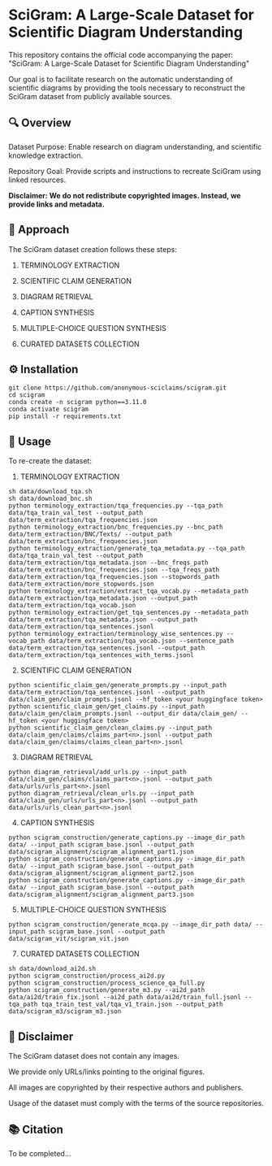 # SciGram: A Large-Scale Dataset for Scientific Diagram Understanding

This repository contains the official code accompanying the paper:
"SciGram: A Large-Scale Dataset for Scientific Diagram Understanding"

Our goal is to facilitate research on the automatic understanding of scientific diagrams by providing the tools necessary to reconstruct the SciGram dataset from publicly available sources.


## 🔍 Overview

Dataset Purpose: Enable research on diagram understanding, and scientific knowledge extraction.

Repository Goal: Provide scripts and instructions to recreate SciGram using linked resources.

**Disclaimer: We do not redistribute copyrighted images. Instead, we provide links and metadata.**


## 🧩 Approach

The SciGram dataset creation follows these steps:

1. TERMINOLOGY EXTRACTION

2. SCIENTIFIC CLAIM GENERATION

3. DIAGRAM RETRIEVAL

4. CAPTION SYNTHESIS

5. MULTIPLE-CHOICE QUESTION SYNTHESIS

6. CURATED DATASETS COLLECTION


## ⚙️ Installation
```
git clone https://github.com/anonymous-sciclaims/scigram.git
cd scigram
conda create -n scigram python==3.11.0
conda activate scigram
pip install -r requirements.txt
```

## 🚀 Usage

To re-create the dataset:

1. TERMINOLOGY EXTRACTION
```
sh data/download_tqa.sh
sh data/download_bnc.sh
python terminology_extraction/tqa_frequencies.py --tqa_path data/tqa_train_val_test --output_path data/term_extraction/tqa_frequencies.json
python terminology_extraction/bnc_frequencies.py --bnc_path data/term_extraction/BNC/Texts/ --output_path data/term_extraction/bnc_frequencies.json
python terminology_extraction/generate_tqa_metadata.py --tqa_path data/tqa_train_val_test --output_path data/term_extraction/tqa_metadata.json --bnc_freqs_path data/term_extraction/bnc_frequencies.json --tqa_freqs_path data/term_extraction/tqa_frequencies.json --stopwords_path data/term_extraction/more_stopwords.json
python terminology_extraction/extract_tqa_vocab.py --metadata_path data/term_extraction/tqa_metadata.json --output_path data/term_extraction/tqa_vocab.json
python terminology_extraction/get_tqa_sentences.py --metadata_path data/term_extraction/tqa_metadata.json --output_path data/term_extraction/tqa_sentences.jsonl
python terminology_extraction/terminology_wise_sentences.py --vocab_path data/term_extraction/tqa_vocab.json --sentence_path data/term_extraction/tqa_sentences.jsonl --output_path data/term_extraction/tqa_sentences_with_terms.jsonl

```
2. SCIENTIFIC CLAIM GENERATION
```
python scientific_claim_gen/generate_prompts.py --input_path data/term_extraction/tqa_sentences.jsonl --output_path data/claim_gen/claim_prompts.jsonl --hf_token <your huggingface token>
python scientific_claim_gen/get_claims.py --input_path data/claim_gen/claim_prompts.jsonl --output_dir data/claim_gen/ --hf_token <your huggingface token>
python scientific_claim_gen/clean_claims.py --input_path data/claim_gen/claims/claims_part<n>.jsonl --output_path data/claim_gen/claims/claims_clean_part<n>.jsonl
```
3. DIAGRAM RETRIEVAL
```
python diagram_retrieval/add_urls.py --input_path data/claim_gen/claims/claims_part<n>.jsonl --output_path data/urls/urls_part<n>.jsonl
python diagram_retrieval/clean_urls.py --input_path data/claim_gen/urls/urls_part<n>.jsonl --output_path data/urls/urls_clean_part<n>.jsonl
```
4. CAPTION SYNTHESIS
```
python scigram_construction/generate_captions.py --image_dir_path data/ --input_path scigram_base.jsonl --output_path data/scigram_alignment/scigram_alignment_part1.json
python scigram_construction/generate_captions.py --image_dir_path data/ --input_path scigram_base.jsonl --output_path data/scigram_alignment/scigram_alignment_part2.json
python scigram_construction/generate_captions.py --image_dir_path data/ --input_path scigram_base.jsonl --output_path data/scigram_alignment/scigram_alignment_part3.json
```
5. MULTIPLE-CHOICE QUESTION SYNTHESIS
```
python scigram_construction/generate_mcqa.py --image_dir_path data/ --input_path scigram_base.jsonl --output_path data/scigram_vit/scigram_vit.json
```
7. CURATED DATASETS COLLECTION
```
sh data/download_ai2d.sh
python scigram_construction/process_ai2d.py
python scigram_construction/process_science_qa_full.py
python scigram_construction/generate_m3.py --ai2d_path data/ai2d/train_fix.jsonl --ai2d_path data/ai2d/train_full.jsonl --tqa_path tqa_train_test_val/tqa_v1_train.json --output_path data/scigram_m3/scigram_m3.json
```


## 📄 Disclaimer

The SciGram dataset does not contain any images.

We provide only URLs/links pointing to the original figures.

All images are copyrighted by their respective authors and publishers.

Usage of the dataset must comply with the terms of the source repositories.


## 📚 Citation

To be completed...
